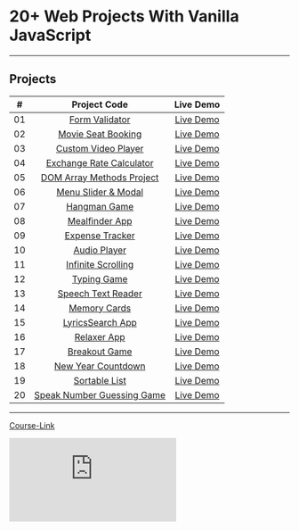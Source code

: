 # 20+ Web Projects With Vanilla JavaScript

---

## Projects

|  #  |                          Project Code                           |   Live Demo   |
| :-: | :-------------------------------------------------------------: | :-----------: |
| 01  |         [Form Validator](./Projects/01-Form-Validator/)         | [Live Demo](https://64a9675136a1f17cb5dddbb6--fabulous-fenglisu-3be6da.netlify.app/) |
| 02  |     [Movie Seat Booking](./Projects/02-Movie-Seat-Booking/)     | [Live Demo](https://64a96a98c6d6e606d3dcbdaa--cozy-donut-a2a927.netlify.app/) |
| 03  |    [Custom Video Player](./Projects/03-Custom-Video-Player/)    | [Live Demo](https://64a96c454dd25f04c4c8027d--venerable-mochi-a164fc.netlify.app/) |
| 04  |    [Exchange Rate Calculator](./Projects/04-Exchange-Rate/)     | [Live Demo](https://64a96c1d803f81070ee0bd59--gentle-cassata-c98ec0.netlify.app/) |
| 05  |  [DOM Array Methods Project](./Projects/05-DOM-Array-Methods/)  | [Live Demo](https://64a96ca16a675c0532c4caf2--regal-strudel-285482.netlify.app/````) |
| 06  |     [Menu Slider & Modal](./Projects/06-Modal-Menu-Slider/)     | [Live Demo](https://64a96d5a07c5a60a93d7663a--loquacious-froyo-a38922.netlify.app/) |
| 07  |             [Hangman Game](./Projects/07-Hangman/)              | [Live Demo](https://64a96e045489340a4c76a62c--resonant-frangollo-074ee3.netlify.app/) |
| 08  |          [Mealfinder App](./Projects/08-Meal-Finder/)           | [Live Demo](https://64a96e369a1393030141998c--cerulean-tiramisu-ccae73.netlify.app/) |
| 09  |        [Expense Tracker](./Projects/09-Expense-Tracker/)        | [Live Demo](https://64a974115489340db976a59c--dapper-creponne-123868.netlify.app/) |
| 10  |           [Audio Player](./Projects/10-Audio-Player/)           | [Live Demo](https://64a972a501213a096d7868c1--splendid-narwhal-5fd6d9.netlify.app/) |
| 11  |     [Infinite Scrolling](./Projects/11-Infinite-Scrolling/)     | [Live Demo](https://64a9743a803f810acde0bcfe--wonderful-daifuku-cb3dc5.netlify.app/) |
| 12  |             [Typing Game](./Projects/12-Type-Race/)             | [Live Demo](https://64a96e775489340abf76a57e--rainbow-babka-f883f5.netlify.app/) |
| 13  |     [Speech Text Reader](./Projects/13-Speech-Text-Reader/)     | [Live Demo](https://64a96ee95489340abf76a798--meek-pony-71edaf.netlify.app/) |
| 14  |           [Memory Cards](./Projects/14-Memory-Cards/)           | [Live Demo](https://64a96f5f7ed34f09262eaf47--clinquant-sorbet-47048b.netlify.app/) |
| 15  |        [LyricsSearch App](./Projects/15-Lyrics-Search/)         | [Live Demo](https://64a96ffd4bbc5204ab702b30--astounding-phoenix-d6db98.netlify.app/) |
| 16  |              [Relaxer App](./Projects/16-Relaxer/)              | [Live Demo](https://64a971944bbc52052e70bc49--peaceful-tapioca-d4631a.netlify.app/) |
| 17  |            [Breakout Game](./Projects/17-Breakout/)             | [Live Demo](https://64a9737490908306e3ae140b--thriving-valkyrie-8ed7e3.netlify.app/) |
| 18  |     [New Year Countdown](./Projects/18-New-Year-Countdown/)     | [Live Demo](https://64a97230bcf4a10774b0bf20--dazzling-crostata-9ca514.netlify.app/) |
| 19  |          [Sortable List](./Projects/19-Sortable-List/)          | [Live Demo](https://64a96fbd07c5a60b93d769dd--polite-kulfi-925897.netlify.app/) |
| 20  | [Speak Number Guessing Game](./Projects/20-Speak-Number-Guess/) | [Live Demo](https://64a9737490908306e3ae140b--thriving-valkyrie-8ed7e3.netlify.app/) |

---

[Course-Link](https://www.udemy.com/course/web-projects-with-vanilla-javascript/)<br>

![Certificate](https://udemy-certificate.s3.amazonaws.com/pdf/UC-17841ec5-2b93-4558-a7b2-964372d3497a.pdf)
